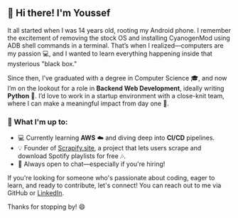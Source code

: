 ## 👋 Hi there! I'm Youssef 

It all started when I was 14 years old, rooting my Android phone. I remember the excitement of removing the stock OS and installing CyanogenMod using ADB shell commands in a terminal. That’s when I realized—computers are my passion 💻, and I wanted to learn everything happening inside that mysterious "black box."

Since then, I’ve graduated with a degree in Computer Science 🎓, and now I’m on the lookout for a role in **Backend Web Development**, ideally writing **Python** 🐍. I’d love to work in a startup environment with a close-knit team, where I can make a meaningful impact from day one 🚀.

### 🚀 What I'm up to:
- 💻 Currently learning **AWS** ☁️ and diving deep into **CI/CD** pipelines.
- 💡 Founder of [Scrapify.site](http://scrapify.site), a project that lets users scrape and download Spotify playlists for free 🎶.
- 🤝 Always open to chat—especially if you're hiring!

If you're looking for someone who's passionate about coding, eager to learn, and ready to contribute, let's connect! You can reach out to me via GitHub or [LinkedIn](https://www.linkedin.com/).

Thanks for stopping by! 😄
